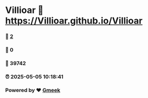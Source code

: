 # Villioar :link: https://Villioar.github.io/Villioar 
### :page_facing_up: [2](https://Villioar.github.io/Villioar/tag.html) 
### :speech_balloon: 0 
### :hibiscus: 39742 
### :alarm_clock: 2025-05-05 10:18:41 
### Powered by :heart: [Gmeek](https://github.com/Meekdai/Gmeek)
